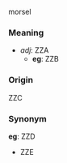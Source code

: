 morsel
### Meaning
+ _adj_: ZZA
    + __eg__: ZZB

### Origin

ZZC

### Synonym

__eg__: ZZD

+ ZZE


